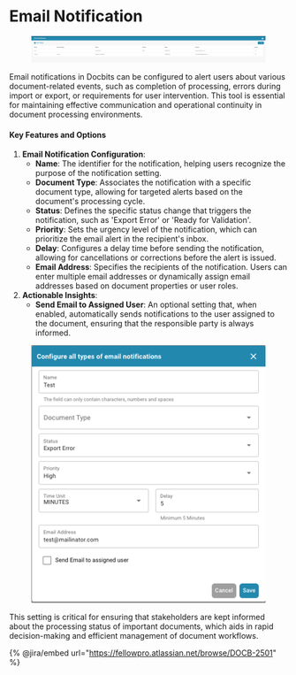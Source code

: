 # Email Notification

<figure><img src="../../../.gitbook/assets/Bildschirmfoto 2024-05-08 um 10.15.45.png" alt=""><figcaption></figcaption></figure>

Email notifications in Docbits can be configured to alert users about various document-related events, such as completion of processing, errors during import or export, or requirements for user intervention. This tool is essential for maintaining effective communication and operational continuity in document processing environments.

#### Key Features and Options

1. **Email Notification Configuration**:
   * **Name**: The identifier for the notification, helping users recognize the purpose of the notification setting.
   * **Document Type**: Associates the notification with a specific document type, allowing for targeted alerts based on the document's processing cycle.
   * **Status**: Defines the specific status change that triggers the notification, such as 'Export Error' or 'Ready for Validation'.
   * **Priority**: Sets the urgency level of the notification, which can prioritize the email alert in the recipient's inbox.
   * **Delay**: Configures a delay time before sending the notification, allowing for cancellations or corrections before the alert is issued.
   * **Email Address**: Specifies the recipients of the notification. Users can enter multiple email addresses or dynamically assign email addresses based on document properties or user roles.
2. **Actionable Insights**:
   * **Send Email to Assigned User**: An optional setting that, when enabled, automatically sends notifications to the user assigned to the document, ensuring that the responsible party is always informed.

<figure><img src="../../../.gitbook/assets/Bildschirmfoto 2024-05-08 um 10.15.56.png" alt=""><figcaption></figcaption></figure>

This setting is critical for ensuring that stakeholders are kept informed about the processing status of important documents, which aids in rapid decision-making and efficient management of document workflows.



{% @jira/embed url="https://fellowpro.atlassian.net/browse/DOCB-2501" %}
